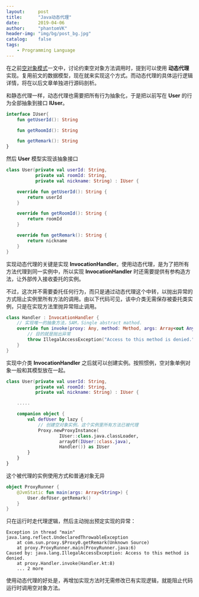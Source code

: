 ```yaml
---
layout:     post
title:      "Java动态代理"
date:       2019-04-06
author:     "phantomVK"
header-img: "img/bg/post_bg.jpg"
catalog:    false
tags:
    - Programming Language
---
```


在之前[空对象模式](/2019/01/01/Null_Object_Pattern/)一文中，讨论约束空对象方法调用时，提到可以使用 __动态代理__ 实现。复用前文的数据模型，现在就来实现这个方式。而动态代理的具体运行逻辑详情，将在以后文章单独进行源码剖析。

和静态代理一样，动态代理也需要把所有行为抽象化，于是把以前写在 __User__ 的行为全部抽象到接口 __IUser__。

```kotlin
interface IUser{
    fun getUserId(): String

    fun getRoomId(): String

    fun getRemark(): String
}
```

然后 __User__ 模型实现该抽象接口

```kotlin
class User(private val userId: String,
           private val roomId: String,
           private val nickname: String) : IUser {

    override fun getUserId(): String {
        return userId
    }

    override fun getRoomId(): String {
        return roomId
    }

    override fun getRemark(): String {
        return nickname
    }
}
```

实现动态代理的关键是实现 __InvocationHandler__。使用动态代理，是为了把所有方法代理到同一实例中，所以实现 __InvocationHandler__ 时还需要提供有参构造方法，让外部传入接收委托的实例。

不过，这次并不需要委托任何行为，而只是通过动态代理这个中转，以抛出异常的方式阻止实例里所有方法的调用。由以下代码可见，该中介类无需保存被委托类实例，只是在实现方法里抛异常阻止调用。

```kotlin
class Handler : InvocationHandler {
    // 实现唯一的抽象方法，SAM，Single abstract mathod.
    override fun invoke(proxy: Any, method: Method, args: Array<out Any>): Any {
        // 目的就是抛出异常
        throw IllegalAccessException("Access to this method is denied.")
    }
}
```

实现中介类 __InvocationHandler__ 之后就可以创建实例。按照惯例，空对象单例对象一般和其模型放在一起。

```kotlin
class User(private val userId: String,
           private val roomId: String,
           private val nickname: String) : IUser {

    .....

    companion object {
        val defUser by lazy {
            // 创建空对象实例，这个实例里所有方法已被代理
            Proxy.newProxyInstance(
                    IUser::class.java.classLoader,
                    arrayOf(IUser::class.java),
                    Handler()) as IUser
        }
    }
}
```

这个被代理的实例使用方式和普通对象无异

```kotlin
object ProxyRunner {
    @JvmStatic fun main(args: Array<String>) {
        User.defUser.getRemark()
    }
}
```

只在运行时走代理逻辑，然后主动抛出预定实现的异常：

```
Exception in thread "main" java.lang.reflect.UndeclaredThrowableException
	at com.sun.proxy.$Proxy0.getRemark(Unknown Source)
	at proxy.ProxyRunner.main(ProxyRunner.java:6)
Caused by: java.lang.IllegalAccessException: Access to this method is denied.
	at proxy.Handler.invoke(Handler.kt:8)
	... 2 more
```

使用动态代理的好处是，再增加实现方法时无需修改已有实现逻辑，就能阻止代码运行时调用空对象方法。
